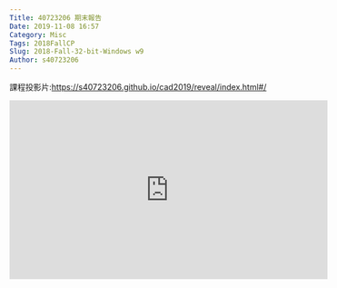 ```yaml
---
Title: 40723206 期末報告
Date: 2019-11-08 16:57
Category: Misc
Tags: 2018FallCP
Slug: 2018-Fall-32-bit-Windows w9
Author: s40723206
---
```

課程投影片:<a href="https://s40723206.github.io/cad2019/reveal/index.html#/">https://s40723206.github.io/cad2019/reveal/index.html#/</a>

<iframe width="560" height="315" src="https://www.youtube.com/embed/8tXRPZW-fPU" frameborder="0" allow="accelerometer; autoplay; encrypted-media; gyroscope; picture-in-picture" allowfullscreen></iframe>

